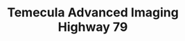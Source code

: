 ---
slug: temecula-advanced-imaging-highway-79
title: Temecula Advanced Imaging Highway 79
address: 31565 Rancho Pueblo Road, Suite 101
state: California
stateAbbreviation: CA
city: Temecula
postal: 92592
url: (https://www.radnet.com/temecula-valley//locations/temecula-advanced-imaging-highway-79)
htmlHead:    null
body:    null
appointmentUrl: (http://connect.radnet.com/TVIPP)
walkInTitle: Walk-In Hours
walkInDetails: Mon - Fri | 8:00 am - 4:00 pm
places:
- {
    name: "RadNet Temecula Valley | Temecula Advanced Imaging Highway 79",
    longitude: -117.109860789410,
    latitude: 33.478966305720,
}
---